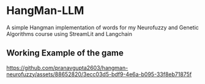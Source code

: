 # HangMan-LLM

A simple Hangman implementation of words for my Neurofuzzy and Genetic Algorithms course using StreamLit and Langchain

## Working Example of the game
https://github.com/pranavgupta2603/hangman-neurofuzzy/assets/88652820/3ecc03d5-bdf9-4e6a-b095-33f8eb71875f

